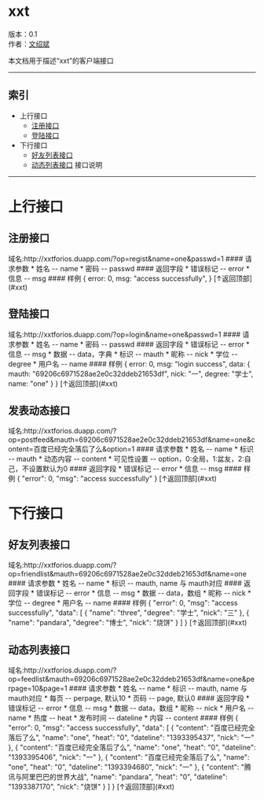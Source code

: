 xxt
==============

版本：0.1  
作者：[文绍斌](mailto:ultraman_wen@sina.com)

本文档用于描述“xxt”的客户端接口
******************************
索引
----
* 上行接口
  * [注册接口](#注册接口)
  * [登陆接口](#登陆接口)
* 下行接口
  * [好友列表接口](#好友列表接口)
  * [动态列表接口](#动态列表接口)
接口说明
--------
<h1>上行接口</h1>

<h2>注册接口</h2>
域名:http://xxtforios.duapp.com/?op=regist&name=one&passwd=1
#### 请求参数
	* 姓名 -- name
	* 密码 -- passwd
#### 返回字段
	* 错误标记 -- error
	* 信息 -- msg
#### 样例
    {
      error: 0,
      msg: "access successfully",
    }
[↑返回顶部](#xxt)

<h2>登陆接口</h2>
域名:http://xxtforios.duapp.com/?op=login&name=one&passwd=1
#### 请求参数
	* 姓名 -- name
	* 密码 -- passwd
#### 返回字段
	* 错误标记 -- error
	* 信息 -- msg
        * 数据 -- data，字典
          * 标识 -- mauth
          * 昵称 -- nick
          * 学位 -- degree
          * 用户名 -- name
#### 样例
    { 
      error: 0,
      msg: "login success",
      data: {
        mauth: "69206c6971528ae2e0c32ddeb21653df",
        nick: "一",
        degree: "学士",
        name: "one"
      }
    }
[↑返回顶部](#xxt)

<h2>发表动态接口</h2>
域名:http://xxtforios.duapp.com/?op=postfeed&mauth=69206c6971528ae2e0c32ddeb21653df&name=one&content=百度已经完全落后了么&option=1
#### 请求参数
	* 姓名 -- name
	* 标识 -- mauth
	* 动态内容 -- content
	* 可见性设置 -- option，0:全局，1:盆友，2:自己，不设置默认为0
#### 返回字段
  	* 错误标记 -- error
  	* 信息 -- msg
#### 样例
    {
        "error": 0,
        "msg": "access successfully"
    }
[↑返回顶部](#xxt)

<h1>下行接口</h1>

<h2>好友列表接口</h2>
域名:http://xxtforios.duapp.com/?op=friendlist&mauth=69206c6971528ae2e0c32ddeb21653df&name=one
#### 请求参数
	* 姓名 -- name
	* 标识 -- mauth, name 与 mauth对应
#### 返回字段
	* 错误标记 -- error
	* 信息 -- msg
	* 数据 -- data，数组
	* 昵称 -- nick
	* 学位 -- degree
	* 用户名 -- name
#### 样例
    {
        "error": 0,
        "msg": "access successfully",
        "data": [
            {
                "name": "three",
                "degree": "学士",
                "nick": "三"
            },
            {
                "name": "pandara",
                "degree": "博士",
                "nick": "烧饼"
            }
        ]
    }
[↑返回顶部](#xxt)

<h2>动态列表接口</h2>
域名:http://xxtforios.duapp.com/?op=feedlist&mauth=69206c6971528ae2e0c32ddeb21653df&name=one&perpage=10&page=1
#### 请求参数
	* 姓名 -- name
	* 标识 -- mauth, name 与 mauth对应
	* 每页 -- perpage, 默认10
	* 页码 -- page, 默认0
#### 返回字段
	* 错误标记 -- error
	* 信息 -- msg
	* 数据 -- data，数组
		* 昵称 -- nick
		* 用户名 -- name
		* 热度 -- heat
		* 发布时间 -- dateline
		* 内容 -- content
#### 样例
{
    "error": 0,
    "msg": "access successfully",
    "data": [
        {
            "content": "百度已经完全落后了么",
            "name": "one",
            "heat": "0",
            "dateline": "1393395437",
            "nick": "一"
        },
        {
            "content": "百度已经完全落后了么",
            "name": "one",
            "heat": "0",
            "dateline": "1393395406",
            "nick": "一"
        },
        {
            "content": "百度已经完全落后了么",
            "name": "one",
            "heat": "0",
            "dateline": "1393394680",
            "nick": "一"
        },
        {
            "content": "腾讯与阿里巴巴的世界大战",
            "name": "pandara",
            "heat": "0",
            "dateline": "1393387170",
            "nick": "烧饼"
        }
    ]
}
[↑返回顶部](#xxt)





